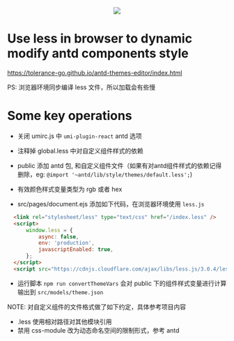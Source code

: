 <div align=center>
<image src='./src/assets/WechatIMG44.png'>
</div>


# Use less in browser to dynamic modify antd components style

https://tolerance-go.github.io/antd-themes-editor/index.html

PS: 浏览器环境同步编译 less 文件，所以加载会有些慢

# Some key operations

- 关闭 umirc.js 中 `umi-plugin-react` antd 选项

- 注释掉 global.less 中对自定义组件样式的依赖

- public 添加 antd 包, 和自定义组件文件（如果有对antd组件样式的依赖记得删除，eg: `@import '~antd/lib/style/themes/default.less';`)

- 有效颜色样式变量类型为 rgb 或者 hex

- src/pages/document.ejs 添加如下代码，在浏览器环境使用 `less.js`

```html
  <link rel="stylesheet/less" type="text/css" href="/index.less" />
  <script>
      window.less = {
          async: false,
          env: 'production',
          javascriptEnabled: true,
      };
  </script>
  <script src="https://cdnjs.cloudflare.com/ajax/libs/less.js/3.0.4/less.min.js"></script>
```

- 运行脚本 `npm run convertThemeVars` 会对 public 下的组件样式变量进行计算输出到 `src/models/theme.json`

NOTE: 对自定义组件的文件格式做了如下约定，具体参考项目内容

- .less 使用相对路径对其他模块引用
- 禁用 css-module 改为动态命名空间的限制形式，参考 antd
